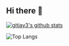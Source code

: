 ## Hi there 👋

[![gitjay3's github stats](https://github-readme-stats.vercel.app/api?username=gitjay3&theme=tokyonight)](https://github.com/gitjay3/github-readme-stats)

![Top Langs](https://github-readme-stats.vercel.app/api/top-langs/?username=gitjay3&layout=pie&theme=tokyonight)

